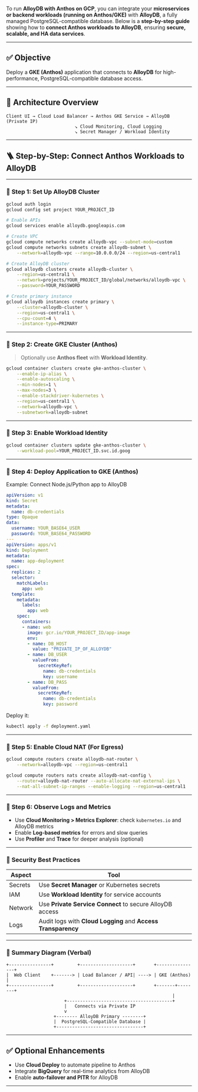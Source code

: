 To run **AlloyDB with Anthos on GCP**, you can integrate your **microservices or backend workloads (running on Anthos/GKE)** with **AlloyDB**, a fully managed PostgreSQL-compatible database. Below is a **step-by-step guide** showing how to **connect Anthos workloads to AlloyDB**, ensuring **secure, scalable, and HA data services**.

---

## ✅ **Objective**

Deploy a **GKE (Anthos)** application that connects to **AlloyDB** for high-performance, PostgreSQL-compatible database access.

---

## 🧱 **Architecture Overview**

```
Client UI → Cloud Load Balancer → Anthos GKE Service → AlloyDB (Private IP)
                          ↘ Cloud Monitoring, Cloud Logging
                          ↘ Secret Manager / Workload Identity
```

---

## 🪜 **Step-by-Step: Connect Anthos Workloads to AlloyDB**

---

### 🔹 **Step 1: Set Up AlloyDB Cluster**

```bash
gcloud auth login
gcloud config set project YOUR_PROJECT_ID

# Enable APIs
gcloud services enable alloydb.googleapis.com

# Create VPC
gcloud compute networks create alloydb-vpc --subnet-mode=custom
gcloud compute networks subnets create alloydb-subnet \
    --network=alloydb-vpc --range=10.0.0.0/24 --region=us-central1

# Create AlloyDB cluster
gcloud alloydb clusters create alloydb-cluster \
    --region=us-central1 \
    --network=projects/YOUR_PROJECT_ID/global/networks/alloydb-vpc \
    --password=YOUR_PASSWORD

# Create primary instance
gcloud alloydb instances create primary \
    --cluster=alloydb-cluster \
    --region=us-central1 \
    --cpu-count=4 \
    --instance-type=PRIMARY
```

---

### 🔹 **Step 2: Create GKE Cluster (Anthos)**

> Optionally use **Anthos fleet** with **Workload Identity**.

```bash
gcloud container clusters create gke-anthos-cluster \
    --enable-ip-alias \
    --enable-autoscaling \
    --min-nodes=1 \
    --max-nodes=3 \
    --enable-stackdriver-kubernetes \
    --region=us-central1 \
    --network=alloydb-vpc \
    --subnetwork=alloydb-subnet
```

---

### 🔹 **Step 3: Enable Workload Identity**

```bash
gcloud container clusters update gke-anthos-cluster \
    --workload-pool=YOUR_PROJECT_ID.svc.id.goog
```

---

### 🔹 **Step 4: Deploy Application to GKE (Anthos)**

Example: Connect Node.js/Python app to AlloyDB

```yaml
apiVersion: v1
kind: Secret
metadata:
  name: db-credentials
type: Opaque
data:
  username: YOUR_BASE64_USER
  password: YOUR_BASE64_PASSWORD
---
apiVersion: apps/v1
kind: Deployment
metadata:
  name: app-deployment
spec:
  replicas: 2
  selector:
    matchLabels:
      app: web
  template:
    metadata:
      labels:
        app: web
    spec:
      containers:
      - name: web
        image: gcr.io/YOUR_PROJECT_ID/app-image
        env:
        - name: DB_HOST
          value: "PRIVATE_IP_OF_ALLOYDB"
        - name: DB_USER
          valueFrom:
            secretKeyRef:
              name: db-credentials
              key: username
        - name: DB_PASS
          valueFrom:
            secretKeyRef:
              name: db-credentials
              key: password
```

Deploy it:

```bash
kubectl apply -f deployment.yaml
```

---

### 🔹 **Step 5: Enable Cloud NAT (For Egress)**

```bash
gcloud compute routers create alloydb-nat-router \
    --network=alloydb-vpc --region=us-central1

gcloud compute routers nats create alloydb-nat-config \
    --router=alloydb-nat-router --auto-allocate-nat-external-ips \
    --nat-all-subnet-ip-ranges --enable-logging --region=us-central1
```

---

### 🔹 **Step 6: Observe Logs and Metrics**

* Use **Cloud Monitoring > Metrics Explorer**: check `kubernetes.io` and AlloyDB metrics
* Enable **Log-based metrics** for errors and slow queries
* Use **Profiler** and **Trace** for deeper analysis (optional)

---

### 🔐 **Security Best Practices**

| Aspect  | Tool                                                          |
| ------- | ------------------------------------------------------------- |
| Secrets | Use **Secret Manager** or Kubernetes secrets                  |
| IAM     | Use **Workload Identity** for service accounts                |
| Network | Use **Private Service Connect** to secure AlloyDB access      |
| Logs    | Audit logs with **Cloud Logging** and **Access Transparency** |

---

### 🧩 Summary Diagram (Verbal)

```
+----------------+         +--------------------+       +----------------+
|  Web Client    +-------> | Load Balancer / API| ----> | GKE (Anthos)   |
+----------------+         +--------------------+       +-------+--------+
                                                               |
                      +----------------------------------------+
                      |   Connects via Private IP
                      v
                  +-------- AlloyDB Primary --------+
                  |  PostgreSQL-Compatible Database |
                  +---------------------------------+
```

---

## ✅ Optional Enhancements

* Use **Cloud Deploy** to automate pipeline to Anthos
* Integrate **BigQuery** for real-time analytics from AlloyDB
* Enable **auto-failover and PITR** for AlloyDB

---


